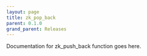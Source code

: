 ```yaml
---
layout: page
title: zk_pop_back
parent: 0.1.0
grand_parent: Releases
---
```


Documentation for zk_push_back function goes here.
